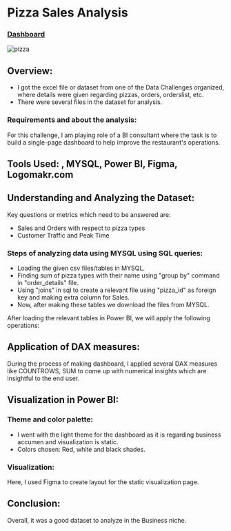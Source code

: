 # Pizza Sales Analysis 

### [Dashboard](https://lnkd.in/dGJjm5iJ)

![pizza](https://user-images.githubusercontent.com/72240938/207145175-6fe666d8-9611-4089-80c3-d8d9be392ec5.jpg)


## Overview:

* I got the excel file or dataset from one of the Data Challenges organized, where details were given regarding pizzas, orders, orderslist, etc.
* There were several files in the dataset for analysis.

### Requirements and about the analysis:
For this challenge, I am playing role of a BI consultant where the task is to build a single-page dashboard to help improve the restaurant's operations.

## Tools Used: , MYSQL, Power BI, Figma, Logomakr.com

## Understanding and Analyzing the Dataset:

Key questions or metrics which need to be answered are:
* Sales and Orders with respect to pizza types
* Customer Traffic and Peak Time

### Steps of analyzing data using MYSQL using SQL queries:
* Loading the given csv files/tables in MYSQL.
* Finding sum of pizza types with their name using "group by" command in "order_details" file.
* Using "joins" in sql to create a relevant file using "pizza_id" as foreign key and making extra column for Sales.
* Now, after making these tables we download the files from MYSQL.

After loading the relevant tables in Power BI, we will apply the following operations:

## Application of DAX measures:
During the process of making dashboard, I applied several DAX measures like COUNTROWS, SUM to come up with numerical insights which are insightful to the end user.


## Visualization in Power BI:

### Theme and color palette:
* I went with the light theme for the dashboard as it is regarding business accumen and visualization is static.
* Colors chosen: Red, white and black shades.

### Visualization:
Here, I used Figma to create layout for the static visualization page.

## Conclusion:
Overall, it was a good dataset to analyze in the Business niche.






